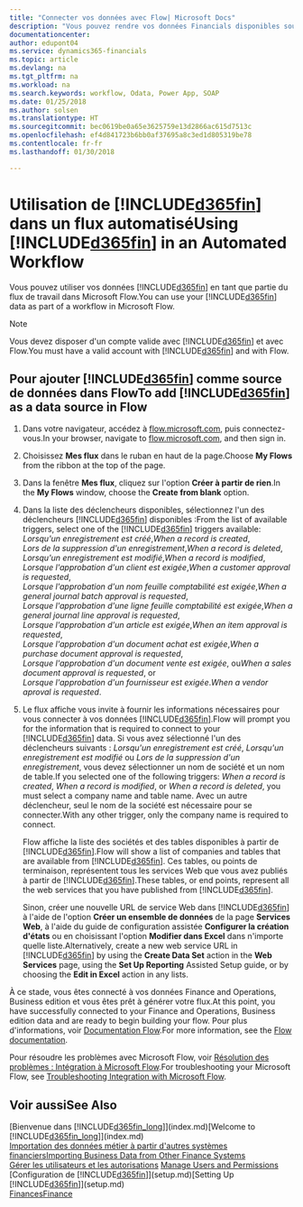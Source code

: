 ```yaml
---
title: "Connecter vos données avec Flow| Microsoft Docs"
description: "Vous pouvez rendre vos données Financials disponibles sous forme de données sources et spécifier une URL OData de vos services Web pour générer un flux de travail automatisé."
documentationcenter: 
author: edupont04
ms.service: dynamics365-financials
ms.topic: article
ms.devlang: na
ms.tgt_pltfrm: na
ms.workload: na
ms.search.keywords: workflow, Odata, Power App, SOAP
ms.date: 01/25/2018
ms.author: solsen
ms.translationtype: HT
ms.sourcegitcommit: bec0619be0a65e3625759e13d2866ac615d7513c
ms.openlocfilehash: ef4d841723b6bb0af37695a8c3ed1d805319be78
ms.contentlocale: fr-fr
ms.lasthandoff: 01/30/2018

---
```

# <a name="using-included365finincludesd365finmdmd-in-an-automated-workflow"></a><span data-ttu-id="95ca5-103">Utilisation de [!INCLUDE[d365fin](includes/d365fin_md.md)] dans un flux automatisé</span><span class="sxs-lookup"><span data-stu-id="95ca5-103">Using [!INCLUDE[d365fin](includes/d365fin_md.md)] in an Automated Workflow</span></span>
<span data-ttu-id="95ca5-104">Vous pouvez utiliser vos données [!INCLUDE[d365fin](includes/d365fin_md.md)] en tant que partie du flux de travail dans Microsoft Flow.</span><span class="sxs-lookup"><span data-stu-id="95ca5-104">You can use your [!INCLUDE[d365fin](includes/d365fin_md.md)] data as part of a workflow in Microsoft Flow.</span></span>  

> [!NOTE]  
>   <span data-ttu-id="95ca5-105">Vous devez disposer d'un compte valide avec [!INCLUDE[d365fin](includes/d365fin_md.md)] et avec Flow.</span><span class="sxs-lookup"><span data-stu-id="95ca5-105">You must have a valid account with [!INCLUDE[d365fin](includes/d365fin_md.md)] and with Flow.</span></span>  

## <a name="to-add-included365finincludesd365finmdmd-as-a-data-source-in-flow"></a><span data-ttu-id="95ca5-106">Pour ajouter [!INCLUDE[d365fin](includes/d365fin_md.md)] comme source de données dans Flow</span><span class="sxs-lookup"><span data-stu-id="95ca5-106">To add [!INCLUDE[d365fin](includes/d365fin_md.md)] as a data source in Flow</span></span>
1. <span data-ttu-id="95ca5-107">Dans votre navigateur, accédez à [flow.microsoft.com](https://flow.microsoft.com/en-us/), puis connectez-vous.</span><span class="sxs-lookup"><span data-stu-id="95ca5-107">In your browser, navigate to [flow.microsoft.com](https://flow.microsoft.com/en-us/), and then sign in.</span></span>
2. <span data-ttu-id="95ca5-108">Choisissez **Mes flux** dans le ruban en haut de la page.</span><span class="sxs-lookup"><span data-stu-id="95ca5-108">Choose **My Flows** from the ribbon at the top of the page.</span></span>
3. <span data-ttu-id="95ca5-109">Dans la fenêtre **Mes flux**, cliquez sur l'option **Créer à partir de rien**.</span><span class="sxs-lookup"><span data-stu-id="95ca5-109">In the **My Flows** window, choose the **Create from blank** option.</span></span>
4. <span data-ttu-id="95ca5-110">Dans la liste des déclencheurs disponibles, sélectionnez l'un des déclencheurs [!INCLUDE[d365fin](includes/d365fin_md.md)] disponibles :</span><span class="sxs-lookup"><span data-stu-id="95ca5-110">From the list of available triggers, select one of the [!INCLUDE[d365fin](includes/d365fin_md.md)] triggers available:</span></span>  
    <span data-ttu-id="95ca5-111">*Lorsqu'un enregistrement est créé*,</span><span class="sxs-lookup"><span data-stu-id="95ca5-111">*When a record is created*,</span></span>  
    <span data-ttu-id="95ca5-112">*Lors de la suppression d'un enregistrement*,</span><span class="sxs-lookup"><span data-stu-id="95ca5-112">*When a record is deleted*,</span></span>  
    <span data-ttu-id="95ca5-113">*Lorsqu'un enregistrement est modifié*,</span><span class="sxs-lookup"><span data-stu-id="95ca5-113">*When a record is modified*,</span></span>  
    <span data-ttu-id="95ca5-114">*Lorsque l'approbation d'un client est exigée*,</span><span class="sxs-lookup"><span data-stu-id="95ca5-114">*When a customer approval is requested*,</span></span>  
    <span data-ttu-id="95ca5-115">*Lorsque l'approbation d'un nom feuille comptabilité est exigée*,</span><span class="sxs-lookup"><span data-stu-id="95ca5-115">*When a general journal batch approval is requested*,</span></span>  
    <span data-ttu-id="95ca5-116">*Lorsque l'approbation d'une ligne feuille comptabilité est exigée*,</span><span class="sxs-lookup"><span data-stu-id="95ca5-116">*When a general journal line approval is requested*,</span></span>  
    <span data-ttu-id="95ca5-117">*Lorsque l'approbation d'un article est exigée*,</span><span class="sxs-lookup"><span data-stu-id="95ca5-117">*When an item approval is requested*,</span></span>  
    <span data-ttu-id="95ca5-118">*Lorsque l'approbation d'un document achat est exigée*,</span><span class="sxs-lookup"><span data-stu-id="95ca5-118">*When a purchase document approval is requested*,</span></span>  
    <span data-ttu-id="95ca5-119">*Lorsque l'approbation d'un document vente est exigée*, ou</span><span class="sxs-lookup"><span data-stu-id="95ca5-119">*When a sales document approval is requested*, or</span></span>  
    <span data-ttu-id="95ca5-120">*Lorsque l'approbation d'un fournisseur est exigée*.</span><span class="sxs-lookup"><span data-stu-id="95ca5-120">*When a vendor aproval is requested*.</span></span>
5. <span data-ttu-id="95ca5-121">Le flux affiche vous invite à fournir les informations nécessaires pour vous connecter à vos données [!INCLUDE[d365fin](includes/d365fin_md.md)].</span><span class="sxs-lookup"><span data-stu-id="95ca5-121">Flow will prompt you for the information that is required to connect to your [!INCLUDE[d365fin](includes/d365fin_md.md)] data.</span></span> <span data-ttu-id="95ca5-122">Si vous avez sélectionné l'un des déclencheurs suivants : *Lorsqu'un enregistrement est créé*, *Lorsqu'un enregistrement est modifié* ou *Lors de la suppression d'un enregistrement*, vous devez sélectionner un nom de société et un nom de table.</span><span class="sxs-lookup"><span data-stu-id="95ca5-122">If you selected one of the following triggers: *When a record is created*, *When a record is modified*, or *When a record is deleted*, you must select a company name and table name.</span></span> <span data-ttu-id="95ca5-123">Avec un autre déclencheur, seul le nom de la société est nécessaire pour se connecter.</span><span class="sxs-lookup"><span data-stu-id="95ca5-123">With any other trigger, only the company name is required to connect.</span></span>

   <span data-ttu-id="95ca5-124">Flow affiche la liste des sociétés et des tables disponibles à partir de [!INCLUDE[d365fin](includes/d365fin_md.md)].</span><span class="sxs-lookup"><span data-stu-id="95ca5-124">Flow will show a list of companies and tables that are available from [!INCLUDE[d365fin](includes/d365fin_md.md)].</span></span> <span data-ttu-id="95ca5-125">Ces tables, ou points de terminaison, représentent tous les services Web que vous avez publiés à partir de [!INCLUDE[d365fin](includes/d365fin_md.md)].</span><span class="sxs-lookup"><span data-stu-id="95ca5-125">These tables, or end points, represent all the web services that you have published from [!INCLUDE[d365fin](includes/d365fin_md.md)].</span></span>

   <span data-ttu-id="95ca5-126">Sinon, créer une nouvelle URL de service Web dans [!INCLUDE[d365fin](includes/d365fin_md.md)] à l'aide de l'option **Créer un ensemble de données** de la page **Services Web**, à l'aide du guide de configuration assistée **Configurer la création d'états** ou en choisissant l'option **Modifier dans Excel** dans n'importe quelle liste.</span><span class="sxs-lookup"><span data-stu-id="95ca5-126">Alternatively, create a new web service URL in [!INCLUDE[d365fin](includes/d365fin_md.md)] by using the **Create Data Set** action in the **Web Services** page, using the **Set Up Reporting** Assisted Setup guide, or by choosing the **Edit in Excel** action in any lists.</span></span>

<span data-ttu-id="95ca5-127">À ce stade, vous êtes connecté à vos données Finance and Operations, Business edition et vous êtes prêt à générer votre flux.</span><span class="sxs-lookup"><span data-stu-id="95ca5-127">At this point, you have successfully connected to your Finance and Operations, Business edition data and are ready to begin building your flow.</span></span> <span data-ttu-id="95ca5-128">Pour plus d'informations, voir [Documentation Flow](https://flow.microsoft.com/documentation/getting-started/).</span><span class="sxs-lookup"><span data-stu-id="95ca5-128">For more information, see the [Flow documentation](https://flow.microsoft.com/documentation/getting-started/).</span></span>

<span data-ttu-id="95ca5-129">Pour résoudre les problèmes avec Microsoft Flow, voir [Résolution des problèmes : Intégration à Microsoft Flow](across-troubleshooting-how-use-financials-data-source-flow.md).</span><span class="sxs-lookup"><span data-stu-id="95ca5-129">For troubleshooting your Microsoft Flow, see [Troubleshooting Integration with Microsoft Flow](across-troubleshooting-how-use-financials-data-source-flow.md).</span></span>

## <a name="see-also"></a><span data-ttu-id="95ca5-130">Voir aussi</span><span class="sxs-lookup"><span data-stu-id="95ca5-130">See Also</span></span>
<span data-ttu-id="95ca5-131">[Bienvenue dans [!INCLUDE[d365fin_long](includes/d365fin_long_md.md)]](index.md)</span><span class="sxs-lookup"><span data-stu-id="95ca5-131">[Welcome to [!INCLUDE[d365fin_long](includes/d365fin_long_md.md)]](index.md)</span></span>  
[<span data-ttu-id="95ca5-132">Importation des données métier à partir d'autres systèmes financiers</span><span class="sxs-lookup"><span data-stu-id="95ca5-132">Importing Business Data from Other Finance Systems</span></span>](upload-data.md)  
<span data-ttu-id="95ca5-133">[Gérer les utilisateurs et les autorisations](ui-how-users-permissions.md)  </span><span class="sxs-lookup"><span data-stu-id="95ca5-133">[Manage Users and Permissions](ui-how-users-permissions.md)  </span></span>  
<span data-ttu-id="95ca5-134">[Configuration de [!INCLUDE[d365fin](includes/d365fin_md.md)]](setup.md)</span><span class="sxs-lookup"><span data-stu-id="95ca5-134">[Setting Up [!INCLUDE[d365fin](includes/d365fin_md.md)]](setup.md)</span></span>  
[<span data-ttu-id="95ca5-135">Finances</span><span class="sxs-lookup"><span data-stu-id="95ca5-135">Finance</span></span>](finance.md)  


